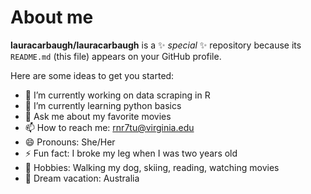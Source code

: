# About me


**lauracarbaugh/lauracarbaugh** is a ✨ _special_ ✨ repository because its `README.md` (this file) appears on your GitHub profile.

Here are some ideas to get you started:

- 🔭 I’m currently working on data scraping in R
- 🌱 I’m currently learning python basics
- 💬 Ask me about my favorite movies
- 📫 How to reach me: rnr7tu@virginia.edu
- 😄 Pronouns: She/Her
- ⚡ Fun fact: I broke my leg when I was two years old
- 💝 Hobbies: Walking my dog, skiing, reading, watching movies
- 🦭 Dream vacation: Australia

